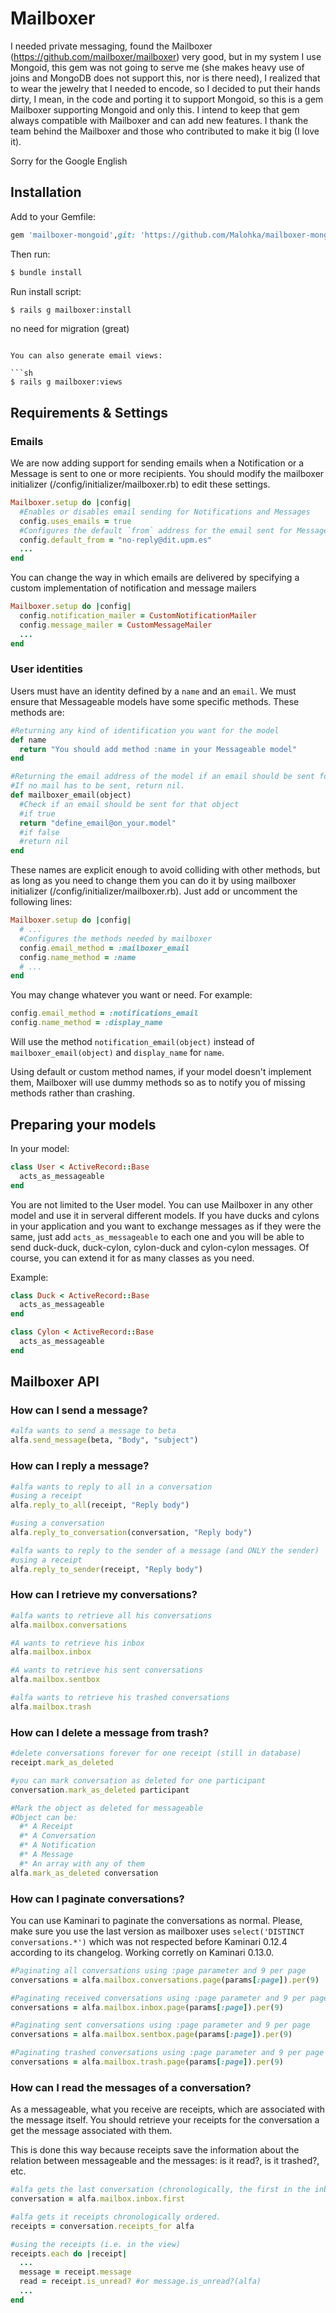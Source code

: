 # Mailboxer

  
  I needed private messaging, found the Mailboxer (https://github.com/mailboxer/mailboxer) very good, but in my system I use Mongoid, this gem was not going to serve me (she makes heavy use of joins and MongoDB does not support this, nor is there need), I realized that to wear the jewelry that I needed to encode, so I decided to put their hands dirty, I mean, in the code and porting it to support Mongoid, so this is a gem Mailboxer supporting Mongoid and only this.
  I intend to keep that gem always compatible with Mailboxer and can add new features.
  I thank the team behind the Mailboxer and those who contributed to make it big (I love it).
  
  Sorry for the Google English
  
  Installation
  ------------
  
  Add to your Gemfile:
  
  ```ruby
  gem 'mailboxer-mongoid',git: 'https://github.com/Malohka/mailboxer-mongoid'
  ```
  
  Then run:
  
  ```sh
  $ bundle install
  ```
  
  Run install script:
  
  ```sh
  $ rails g mailboxer:install
  ```
  
  no need for migration (great)
  ```
  
  You can also generate email views:
  
  ```sh
  $ rails g mailboxer:views
  ```
  
## Requirements & Settings
  
### Emails
  
  We are now adding support for sending emails when a Notification or a Message is sent to one or more recipients. You should modify the mailboxer initializer (/config/initializer/mailboxer.rb) to edit these settings.
  
  ```ruby
  Mailboxer.setup do |config|
    #Enables or disables email sending for Notifications and Messages
    config.uses_emails = true
    #Configures the default `from` address for the email sent for Messages and Notifications of Mailboxer
    config.default_from = "no-reply@dit.upm.es"
    ...
  end
  ```
  
  You can change the way in which emails are delivered by specifying a custom implementation of notification and message mailers
  
  ```ruby
  Mailboxer.setup do |config|
    config.notification_mailer = CustomNotificationMailer
    config.message_mailer = CustomMessageMailer
    ...
  end
  ```
  
### User identities
  
  Users must have an identity defined by a `name` and an `email`. We must ensure that Messageable models have some specific methods. These methods are:
  
  ```ruby
  #Returning any kind of identification you want for the model
  def name
    return "You should add method :name in your Messageable model"
  end
  ```
  
  ```ruby
  #Returning the email address of the model if an email should be sent for this object (Message or Notification).
  #If no mail has to be sent, return nil.
  def mailboxer_email(object)
    #Check if an email should be sent for that object
    #if true
    return "define_email@on_your.model"
    #if false
    #return nil
  end
  ```
  
  These names are explicit enough to avoid colliding with other methods, but as long as you need to change them you can do it by using mailboxer initializer (/config/initializer/mailboxer.rb). Just add or uncomment the following lines:
  
  ```ruby
  Mailboxer.setup do |config|
    # ...
    #Configures the methods needed by mailboxer
    config.email_method = :mailboxer_email
    config.name_method = :name
    # ...
  end
  ```
  
  You may change whatever you want or need. For example:
  
  ```ruby
  config.email_method = :notifications_email
  config.name_method = :display_name
  ```
  
  Will use the method `notification_email(object)` instead of `mailboxer_email(object)` and `display_name` for `name`.
  
  Using default or custom method names, if your model doesn't implement them, Mailboxer will use dummy methods so as to notify you of missing methods rather than crashing.
  
## Preparing your models
  
  In your model:
  
  ```ruby
  class User < ActiveRecord::Base
    acts_as_messageable
  end
  ```
  
  You are not limited to the User model. You can use Mailboxer in any other model and use it in serveral different models. If you have ducks and cylons in your application and you want to exchange messages as if they were the same, just add `acts_as_messageable` to each one and you will be able to send duck-duck, duck-cylon, cylon-duck and cylon-cylon messages. Of course, you can extend it for as many classes as you need.
  
  Example:
  
  ```ruby
  class Duck < ActiveRecord::Base
    acts_as_messageable
  end
  ```
  
  ```ruby
  class Cylon < ActiveRecord::Base
    acts_as_messageable
  end
  ```
  
## Mailboxer API
  
### How can I send a message?
  
  ```ruby
  #alfa wants to send a message to beta
  alfa.send_message(beta, "Body", "subject")
  ```
  
### How can I reply a message?
  
  ```ruby
  #alfa wants to reply to all in a conversation
  #using a receipt
  alfa.reply_to_all(receipt, "Reply body")
  
  #using a conversation
  alfa.reply_to_conversation(conversation, "Reply body")
  ```
  
  ```ruby
  #alfa wants to reply to the sender of a message (and ONLY the sender)
  #using a receipt
  alfa.reply_to_sender(receipt, "Reply body")
  ```
  
### How can I retrieve my conversations?
  
  ```ruby
  #alfa wants to retrieve all his conversations
  alfa.mailbox.conversations
  
  #A wants to retrieve his inbox
  alfa.mailbox.inbox
  
  #A wants to retrieve his sent conversations
  alfa.mailbox.sentbox
  
  #alfa wants to retrieve his trashed conversations
  alfa.mailbox.trash
  ```
  
### How can I delete a message from trash?
  
  ```ruby
  #delete conversations forever for one receipt (still in database)
  receipt.mark_as_deleted
  
  #you can mark conversation as deleted for one participant
  conversation.mark_as_deleted participant
  
  #Mark the object as deleted for messageable
  #Object can be:
    #* A Receipt
    #* A Conversation
    #* A Notification
    #* A Message
    #* An array with any of them
  alfa.mark_as_deleted conversation
  ```
  
### How can I paginate conversations?
  
  You can use Kaminari to paginate the conversations as normal. Please, make sure you use the last version as mailboxer uses `select('DISTINCT conversations.*')` which was not respected before Kaminari 0.12.4 according to its changelog. Working corretly on Kaminari 0.13.0.
  
  ```ruby
  #Paginating all conversations using :page parameter and 9 per page
  conversations = alfa.mailbox.conversations.page(params[:page]).per(9)
  
  #Paginating received conversations using :page parameter and 9 per page
  conversations = alfa.mailbox.inbox.page(params[:page]).per(9)
  
  #Paginating sent conversations using :page parameter and 9 per page
  conversations = alfa.mailbox.sentbox.page(params[:page]).per(9)
  
  #Paginating trashed conversations using :page parameter and 9 per page
  conversations = alfa.mailbox.trash.page(params[:page]).per(9)
  ```
  
### How can I read the messages of a conversation?
  
  As a messageable, what you receive are receipts, which are associated with the message itself. You should retrieve your receipts for the conversation a get the message associated with them.
  
  This is done this way because receipts save the information about the relation between messageable and the messages: is it read?, is it trashed?, etc.
  
  ```ruby
  #alfa gets the last conversation (chronologically, the first in the inbox)
  conversation = alfa.mailbox.inbox.first
  
  #alfa gets it receipts chronologically ordered.
  receipts = conversation.receipts_for alfa
  
  #using the receipts (i.e. in the view)
  receipts.each do |receipt|
    ...
    message = receipt.message
    read = receipt.is_unread? #or message.is_unread?(alfa)
    ...
  end
  ```
